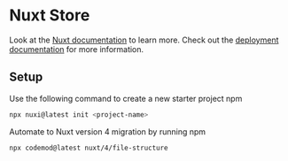 # Nuxt Store

Look at the [Nuxt documentation](https://nuxt.com/docs/getting-started/introduction) to learn more.
Check out the [deployment documentation](https://nuxt.com/docs/getting-started/deployment) for more information.

## Setup

Use the following command to create a new starter project
npm
```bash
npx nuxi@latest init <project-name>
```

Automate to Nuxt version 4 migration by running 
npm
```bash
npx codemod@latest nuxt/4/file-structure
```


